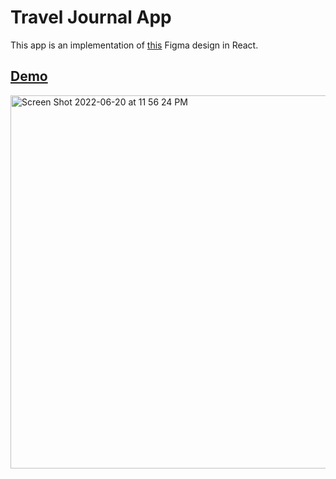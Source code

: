 # Travel Journal App

This app is an implementation of [this](https://www.figma.com/file/QG4cOExkdbIbhSfWJhs2gs/Travel-Journal?node-id=2%3A2) Figma design in React.

## [Demo]()

<img width="597" alt="Screen Shot 2022-06-20 at 11 56 24 PM" src="https://user-images.githubusercontent.com/79773846/174713221-0d1f52a0-ce09-4706-b56a-f7f5837cf1c6.png">
